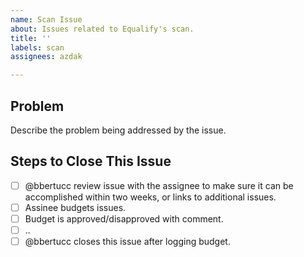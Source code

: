 ```yaml
---
name: Scan Issue
about: Issues related to Equalify's scan.
title: ''
labels: scan
assignees: azdak

---
```


## Problem
Describe the problem being addressed by the issue.

## Steps to Close This Issue
- [ ] @bbertucc review issue with the assignee to make sure it can be accomplished within two weeks, or links to additional issues.
- [ ] Assinee budgets issues.
- [ ] Budget is approved/disapproved with comment.
- [ ] ..
- [ ] @bbertucc closes this issue after logging budget.

